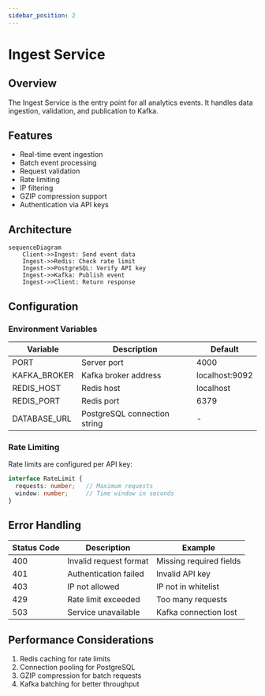 ```yaml
---
sidebar_position: 2
---
```


# Ingest Service

## Overview

The Ingest Service is the entry point for all analytics events. It handles data ingestion, validation, and publication to Kafka.

## Features

- Real-time event ingestion
- Batch event processing
- Request validation
- Rate limiting
- IP filtering
- GZIP compression support
- Authentication via API keys

## Architecture

```mermaid
sequenceDiagram
    Client->>Ingest: Send event data
    Ingest->>Redis: Check rate limit
    Ingest->>PostgreSQL: Verify API key
    Ingest->>Kafka: Publish event
    Ingest->>Client: Return response
```

## Configuration

### Environment Variables

| Variable | Description | Default |
|----------|-------------|---------|
| PORT | Server port | 4000 |
| KAFKA_BROKER | Kafka broker address | localhost:9092 |
| REDIS_HOST | Redis host | localhost |
| REDIS_PORT | Redis port | 6379 |
| DATABASE_URL | PostgreSQL connection string | - |

### Rate Limiting

Rate limits are configured per API key:
```typescript
interface RateLimit {
  requests: number;   // Maximum requests
  window: number;     // Time window in seconds
}
```

## Error Handling

| Status Code | Description | Example |
|------------|-------------|----------|
| 400 | Invalid request format | Missing required fields |
| 401 | Authentication failed | Invalid API key |
| 403 | IP not allowed | IP not in whitelist |
| 429 | Rate limit exceeded | Too many requests |
| 503 | Service unavailable | Kafka connection lost |

## Performance Considerations

1. Redis caching for rate limits
2. Connection pooling for PostgreSQL
3. GZIP compression for batch requests
4. Kafka batching for better throughput